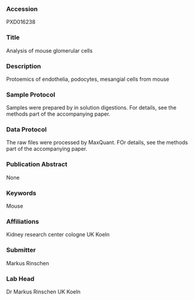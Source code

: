 ### Accession
PXD016238

### Title
Analysis of mouse glomerular cells

### Description
Protoemics of endothelia, podocytes, mesangial cells from mouse

### Sample Protocol
Samples were prepared by in solution digestions. For details, see the methods part of the accompanying paper.

### Data Protocol
The raw files were processed by MaxQuant. FOr details, see the methods part of the accompanying paper.

### Publication Abstract
None

### Keywords
Mouse

### Affiliations
Kidney research center cologne
UK Koeln

### Submitter
Markus Rinschen

### Lab Head
Dr Markus Rinschen
UK Koeln


